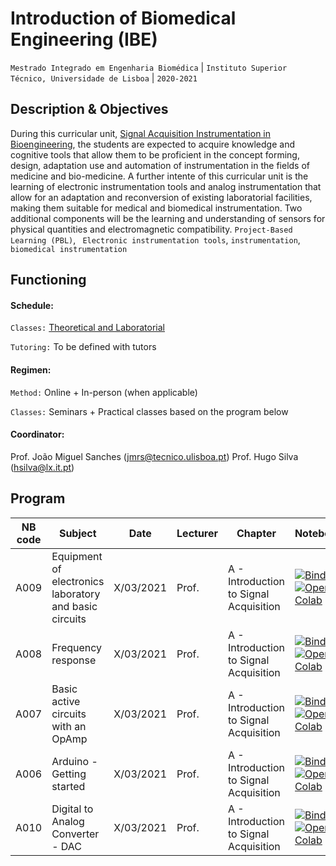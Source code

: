# Introduction of Biomedical Engineering (IBE)
```Mestrado Integrado em Engenharia Biomédica``` | ```Instituto Superior Técnico, Universidade de Lisboa``` | ```2020-2021```

## Description & Objectives

During this curricular unit, [Signal Acquisition Instrumentation in Bioengineering](https://fenix.tecnico.ulisboa.pt/disciplinas/IAS511132646/2020-2021/2-semestre), the students are expected to acquire knowledge and cognitive tools that allow them to be proficient in the concept forming, design, adaptation use and automation of instrumentation in the fields of medicine and bio-medicine. A further intente of this curricular unit is the learning of electronic instrumentation tools and analog instrumentation that allow for an adaptation and reconversion of existing laboratorial facilities, making them suitable for medical and biomedical instrumentation. Two additional components will be the learning and understanding of sensors for physical quantities and electromagnetic compatibility.
```Project-Based Learning (PBL)```, ``` Electronic instrumentation tools```, ```instrumentation```, ```biomedical instrumentation```


## Functioning

#### Schedule:

`Classes:` [Theoretical and Laboratorial](https://fenix.tecnico.ulisboa.pt/disciplinas/IAS511132646/2020-2021/2-semestre/horario)

`Tutoring:` To be defined with tutors


#### Regimen:

`Method:` Online + In-person (when applicable)

`Classes:` Seminars + Practical classes based on the program below
 

#### Coordinator:
Prof. João Miguel Sanches ([jmrs@tecnico.ulisboa.pt](mailto:jmrs@tecnico.ulisboa.pt))
Prof. Hugo Silva  ([hsilva@lx.it.pt](mailto:hsilva@lx.it.pt))

## Program
NB code | Subject | Date | Lecturer | Chapter | Notebook 
--- | --- | ---| --- | --- | ---
A009 | Equipment of electronics laboratory and basic circuits | X/03/2021 | Prof. | A - Introduction to Signal Acquisition |  [![Binder](http://mybinder.org/badge_logo.svg)](http://mybinder.org/v2/gh/PIA-Group/ScientIST-notebooks/blob/master/A.Signal_Acquisition/A009%20Equipment%20of%20electronics%20laboratory%20and%20basic%20circuits.ipynb)  [![Open In Colab](https://colab.research.google.com/assets/colab-badge.svg)](https://colab.research.google.com/github/PIA-Group/ScientIST-notebooks/blob/master/A.Signal_Acquisition/A009%20Equipment%20of%20electronics%20laboratory%20and%20basic%20circuits.ipynb) 
A008 | Frequency response | X/03/2021 | Prof. | A - Introduction to Signal Acquisition |   [![Binder](http://mybinder.org/badge_logo.svg)](http://mybinder.org/v2/gh/PIA-Group/ScientIST-notebooks/blob/master/A.Signal_Acquisition/A008%20Frequency%20response.ipynb)   [![Open In Colab](https://colab.research.google.com/assets/colab-badge.svg)](https://colab.research.google.com/github/PIA-Group/ScientIST-notebooks/blob/master/A.Signal_Acquisition/A008%20Frequency%20response.ipynb) 
A007 | Basic active circuits with an OpAmp | X/03/2021 | Prof. | A - Introduction to Signal Acquisition |   [![Binder](http://mybinder.org/badge_logo.svg)](http://mybinder.org/v2/gh/PIA-Group/ScientIST-notebooks/blob/master/A.Signal_Acquisition/A007%20Basic%20active%20circuits%20with%20an%20OpAmp.ipynb)  [![Open In Colab](https://colab.research.google.com/assets/colab-badge.svg)](https://colab.research.google.com/github/PIA-Group/ScientIST-notebooks/blob/master/A.Signal_Acquisition/A007%20Basic%20active%20circuits%20with%20an%20OpAmp.ipynb) 
A006 | Arduino - Getting started | X/03/2021 | Prof. | A - Introduction to Signal Acquisition |   [![Binder](http://mybinder.org/badge_logo.svg)](http://mybinder.org/v2/gh/PIA-Group/ScientIST-notebooks/blob/master/A.Signal_Acquisition/A006%20Arduino%20-%20Getting%20started.ipynb)  [![Open In Colab](https://colab.research.google.com/assets/colab-badge.svg)](https://colab.research.google.com/github/PIA-Group/ScientIST-notebooks/blob/master/A.Signal_Acquisition/A006%20Arduino%20-%20Getting%20started.ipynb) 
A010 | Digital to Analog Converter - DAC | X/03/2021 | Prof. | A - Introduction to Signal Acquisition |   [![Binder](http://mybinder.org/badge_logo.svg)](http://mybinder.org/v2/gh/PIA-Group/ScientIST-notebooks/blob/master/A.Signal_Acquisition/A010%20Digital%20to%20Analog%20Converter%20-%20DAC.ipynb)  [![Open In Colab](https://colab.research.google.com/assets/colab-badge.svg)](https://colab.research.google.com/github/PIA-Group/ScientIST-notebooks/blob/master/A.Signal_Acquisition/A010%20Digital%20to%20Analog%20Converter%20-%20DAC.ipynb) 
